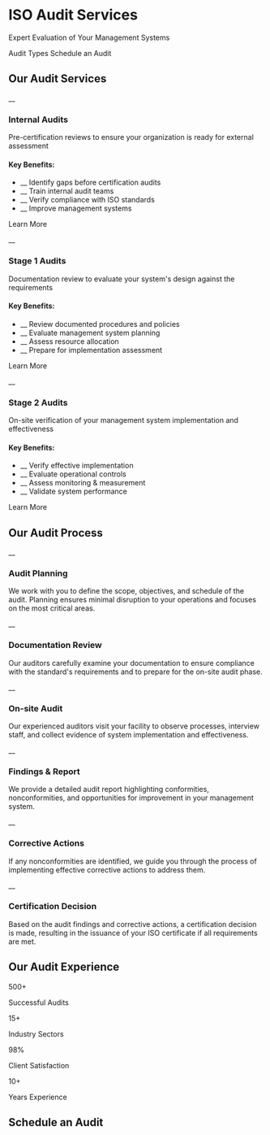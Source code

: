 # ISO Audit Services

Expert Evaluation of Your Management Systems

Audit Types Schedule an Audit

## Our Audit Services

__

### Internal Audits

Pre-certification reviews to ensure your organization is ready for external assessment

#### Key Benefits:

  * __ Identify gaps before certification audits
  * __ Train internal audit teams
  * __ Verify compliance with ISO standards
  * __ Improve management systems

Learn More

__

### Stage 1 Audits

Documentation review to evaluate your system's design against the requirements

#### Key Benefits:

  * __ Review documented procedures and policies
  * __ Evaluate management system planning
  * __ Assess resource allocation
  * __ Prepare for implementation assessment

Learn More

__

### Stage 2 Audits

On-site verification of your management system implementation and effectiveness

#### Key Benefits:

  * __ Verify effective implementation
  * __ Evaluate operational controls
  * __ Assess monitoring & measurement
  * __ Validate system performance

Learn More

## Our Audit Process

__

### Audit Planning

We work with you to define the scope, objectives, and schedule of the audit. Planning ensures minimal disruption to your operations and focuses on the most critical areas.

__

### Documentation Review

Our auditors carefully examine your documentation to ensure compliance with the standard's requirements and to prepare for the on-site audit phase.

__

### On-site Audit

Our experienced auditors visit your facility to observe processes, interview staff, and collect evidence of system implementation and effectiveness.

__

### Findings & Report

We provide a detailed audit report highlighting conformities, nonconformities, and opportunities for improvement in your management system.

__

### Corrective Actions

If any nonconformities are identified, we guide you through the process of implementing effective corrective actions to address them.

__

### Certification Decision

Based on the audit findings and corrective actions, a certification decision is made, resulting in the issuance of your ISO certificate if all requirements are met.

## Our Audit Experience

500+

Successful Audits

15+

Industry Sectors

98%

Client Satisfaction

10+

Years Experience

## Schedule an Audit